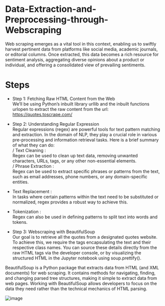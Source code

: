 # Data-Extraction-and-Preprocessing-through-Webscraping
Web scraping emerges as a vital tool in this context, enabling us to swiftly harvest pertinent data from platforms like social media, academic journals, or editorial columns. Once extracted, this data becomes a rich resource for sentiment analysis, aggregating diverse opinions about a product or individual, and offering a consolidated view of prevailing sentiments.

# Steps

- Step 1: Fetching Raw HTML Content from the Web  
We’ll be using Python’s inbuilt library urllib and the inbuilt functions urlopen to extract the raw content from the url: https://quotes.toscrape.com/

- Step 2: Understanding Regular Expression  
Regular expressions (regex) are powerful tools for text pattern matching and extraction. In the domain of NLP, they play a crucial role in various pre-processing and information retrieval tasks. Here is a brief summary of what they can do:  
/ Text Cleaning :  
Regex can be used to clean up text data, removing unwanted characters, URLs, tags, or any other non-essential elements.  
/ Phrase Extraction :  
Regex can be used to extract specific phrases or patterns from the text, such as email addresses, phone numbers, or any domain-specific entities.  
- Text Replacement :  
In tasks where certain patterns within the text need to be substituted or normalized, regex provides a robust way to achieve this.  
- Tokenization :  
Regex can also be used in defining patterns to split text into words and tokens.  

- Step 3: Webscraping with BeautifulSoup  
Our goal is to retrieve all the quotes from a designated quotes website. To achieve this, we require the tags encapsulating the text and their respective class names.
You can source these details directly from the raw HTML tags via the developer console, or by visualizing the structured HTML in the Jupyter notebook using soup.prettify().  

BeautifulSoup is a Python package that extracts data from HTML (and XML documents) for web scraping. It contains methods for navigating, finding, and changing parsed tree structures, making it simple to extract data from web pages. Working with BeautifulSoup allows developers to focus on the data they need rather than the technical mechanics of HTML parsing.

![image](https://github.com/iamprathmesh/Data-Extraction-and-Preprocessing-through-Webscraping/assets/86964450/613e3f96-1b1b-47b5-bf51-9be89ee45132)
